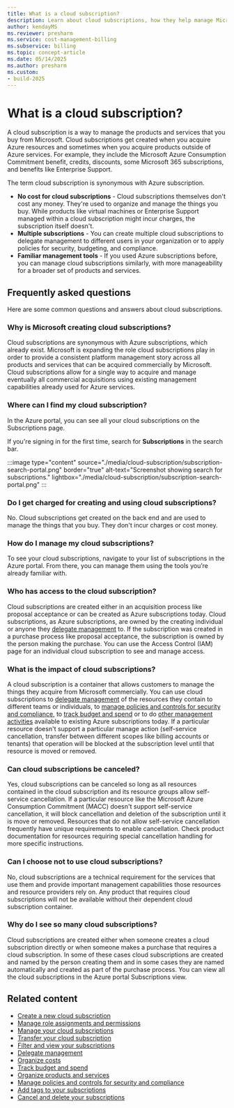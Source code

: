 ```yaml
---
title: What is a cloud subscription?
description: Learn about cloud subscriptions, how they help manage Microsoft products and services, and the benefits of organizing resources with multiple subscriptions.
author: kendayMS
ms.reviewer: presharm
ms.service: cost-management-billing
ms.subservice: billing
ms.topic: concept-article
ms.date: 05/14/2025
ms.author: presharm
ms.custom:
- build-2025
---
```


# What is a cloud subscription?

A cloud subscription is a way to manage the products and services that you buy from Microsoft. Cloud subscriptions get created when you acquire Azure resources and sometimes when you acquire products outside of Azure services. For example, they include the Microsoft Azure Consumption Commitment benefit, credits, discounts, some Microsoft 365 subscriptions, and benefits like Enterprise Support.

The term cloud subscription is synonymous with Azure subscription.

- **No cost for cloud subscriptions** - Cloud subscriptions themselves don't cost any money. They're used to organize and manage the things you buy. While products like virtual machines or Enterprise Support managed within a cloud subscription might incur charges, the subscription itself doesn't.
- **Multiple subscriptions** - You can create multiple cloud subscriptions to delegate management to different users in your organization or to apply policies for security, budgeting, and compliance.
- **Familiar management tools** - If you used Azure subscriptions before, you can manage cloud subscriptions similarly, with more manageability for a broader set of products and services.

## Frequently asked questions

Here are some common questions and answers about cloud subscriptions.

### Why is Microsoft creating cloud subscriptions?

Cloud subscriptions are synonymous with Azure subscriptions, which already exist. Microsoft is expanding the role cloud subscriptions play in order to provide a consistent platform management story across all products and services that can be acquired commercially by Microsoft. Cloud subscriptions allow for a single way to acquire and manage eventually all commercial acquisitions using existing management capabilities already used for Azure services.

### Where can I find my cloud subscription?

In the Azure portal, you can see all your cloud subscriptions on the Subscriptions page.

If you're signing in for the first time, search for **Subscriptions** in the search bar.

:::image type="content" source="./media/cloud-subscription/subscription-search-portal.png" border="true" alt-text="Screenshot showing search for subscriptions." lightbox="./media/cloud-subscription/subscription-search-portal.png" :::


### Do I get charged for creating and using cloud subscriptions?

No. Cloud subscriptions get created on the back end and are used to manage the things that you buy. They don't incur charges or cost money.

### How do I manage my cloud subscriptions?

To see your cloud subscriptions, navigate to your list of subscriptions in the Azure portal. From there, you can manage them using the tools you’re already familiar with.

### Who has access to the cloud subscription?

Cloud subscriptions are created either in an acquisition process like proposal acceptance or can be created as Azure subscriptions today. Cloud subscriptions, as Azure subscriptions, are owned by the creating individual or anyone they [delegate management](/azure/lighthouse/how-to/view-manage-customers#view-and-manage-delegations) to. If the subscription was created in a purchase process like proposal acceptance, the subscription is owned by the person making the purchase. You can use the Access Control (IAM) page for an individual cloud subscription to see and manage access.

### What is the impact of cloud subscriptions?

A cloud subscription is a container that allows customers to manage the things they acquire from Microsoft commercially. You can use cloud subscriptions to [delegate management](/azure/lighthouse/how-to/view-manage-customers#view-and-manage-delegations) of the resources they contain to different teams or individuals, to [manage policies and controls for security and compliance](../../governance/policy/tutorials/create-and-manage.md), to [track budget and spend](../costs/tutorial-acm-create-budgets.md) or to do [other management activities](manage-azure-subscription-policy.md) available to existing Azure subscriptions today. If a particular resource doesn't support a particular manage action (self-service cancellation, transfer between different scopes like billing accounts or tenants) that operation will be blocked at the subscription level until that resource is moved or removed.

### Can cloud subscriptions be canceled?

Yes, cloud subscriptions can be canceled so long as all resources contained in the cloud subscription and its resource groups allow self-service cancellation. If a particular resource like the Microsoft Azure Consumption Commitment (MACC) doesn't support self-service cancellation, it will block cancellation and deletion of the subscription until it is move or removed. Resources that do not allow self-service cancellation frequently have unique requirements to enable cancellation. Check product documentation for resources requiring special cancellation handling for more specific instructions.

### Can I choose not to use cloud subscriptions?

No, cloud subscriptions are a technical requirement for the services that use them and provide important management capabilities those resources and resource providers rely on. Any product that requires cloud subscriptions will not be available without their dependent cloud subscription container.

### Why do I see so many cloud subscriptions?

Cloud subscriptions are created either when someone creates a cloud subscription directly or when someone makes a purchase that requires a cloud subscription. In some of these cases cloud subscriptions are created and named by the person creating them and in some cases they are named automatically and created as part of the purchase process. You can view all the cloud subscriptions in the Azure portal Subscriptions view.

## Related content

- [Create a new cloud subscription](create-subscription.md)
- [Manage role assignments and permissions](../../role-based-access-control/rbac-and-directory-admin-roles.md)
- [Manage your cloud subscriptions](manage-azure-subscription-policy.md)
- [Transfer your cloud subscription](../../role-based-access-control/transfer-subscription.md)
- [Filter and view your subscriptions](filter-view-subscriptions.md)
- [Delegate management](/azure/lighthouse/how-to/view-manage-customers#view-and-manage-delegations)
- [Organize costs](../costs/allocate-costs.md)
- [Track budget and spend](../costs/tutorial-acm-create-budgets.md)
- [Organize products and services](/azure/cloud-adoption-framework/ready/azure-setup-guide/organize-resources)
- [Manage policies and controls for security and compliance](../../governance/policy/tutorials/create-and-manage.md)
- [Add tags to your subscriptions](../../azure-resource-manager/management/tag-resources-portal.md)
- [Cancel and delete your subscriptions](cancel-azure-subscription.md)
